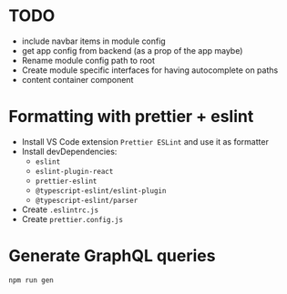# TODO
- include navbar items in module config
- get app config from backend (as a prop of the app maybe)
- Rename module config path to root
- Create module specific interfaces for having autocomplete on paths
- content container component

# Formatting with prettier + eslint
- Install VS Code extension `Prettier ESLint` and use it as formatter
- Install devDependencies:
    - `eslint`
    - `eslint-plugin-react`
    - `prettier-eslint`
    - `@typescript-eslint/eslint-plugin`
    - `@typescript-eslint/parser`
- Create `.eslintrc.js`
- Create `prettier.config.js`

# Generate GraphQL queries
`npm run gen`